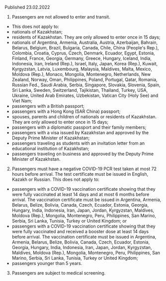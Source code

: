 Published 23.02.2022
1. Passengers are not allowed to enter and transit.
- This does not apply to:
- nationals of Kazakhstan;
- residents of Kazakhstan. They are only allowed to enter once in 15 days;
- nationals of Argentina, Armenia, Australia, Austria, Azerbaijan, Bahrain, Belarus, Belgium, Brazil, Bulgaria, Canada, Chile, China (People's Rep.), Colombia, Croatia, Cyprus, Czech, Denmark, Ecuador, Egypt, Estonia, Finland, France, Georgia, Germany, Greece, Hungary, Iceland, India, Indonesia, Iran, Ireland (Rep.), Israel, Italy, Japan, Korea (Rep.), Kuwait, Kyrgyzstan, Latvia, Luxembourg, Malaysia, Maldives, Malta, Mexico, Moldova (Rep.), Monaco, Mongolia, Montenegro, Netherlands, New Zealand, Norway, Oman, Philippines, Poland, Portugal, Qatar, Romania, Russian Fed., Saudi Arabia, Serbia, Singapore, Slovakia, Slovenia, Spain, Sri Lanka, Sweden, Switzerland, Tajikistan, Thailand, Turkey, USA, Ukraine, United Arab Emirates, Uzbekistan, Vatican City (Holy See) and Viet Nam;
- passengers with a British passport;
- passengers with a Hong Kong (SAR China) passport;
- spouses, parents and children of nationals or residents of Kazakhstan. They are only allowed to enter once in 15 days;
- passengers with a diplomatic passport and their family members;
- passengers with a visa issued by Kazakhstan and approved by the Deputy Prime Minister of Kazakhstan;
- passengers traveling as students with an invitation letter from an educational institution of Kazakhstan;
- passengers traveling on business and approved by the Deputy Prime Minister of Kazakhstan.
2. Passengers must have a negative COVID-19 PCR test taken at most 72 hours before arrival. The test certificate must be issued in English, Kazakh or Russian.
This does not apply to:
- passengers with a COVID-19 vaccination certificate showing that they were fully vaccinated at least 14 days and at most 6 months before arrival. The vaccination certificate must be issued in Argentina, Armenia, Belarus, Belize, Bolivia, Canada, Czech, Ecuador, Estonia, Georgia, Hungary, India, Indonesia, Iran, Japan, Jordan, Kyrgyzstan, Maldives, Moldova (Rep.), Mongolia, Montenegro, Peru, Philippines, San Marino, Serbia, Sri Lanka, Tunisia, Turkey or United Kingdom; or
- passengers with a COVID-19 vaccination certificate showing that they were fully vaccinated and received a booster dose at least 14 days before arrival. The vaccination certificate must be issued in Argentina, Armenia, Belarus, Belize, Bolivia, Canada, Czech, Ecuador, Estonia, Georgia, Hungary, India, Indonesia, Iran, Japan, Jordan, Kyrgyzstan, Maldives, Moldova (Rep.), Mongolia, Montenegro, Peru, Philippines, San Marino, Serbia, Sri Lanka, Tunisia, Turkey or United Kingdom;
- passengers younger than 5 years.
3. Passengers are subject to medical screening.